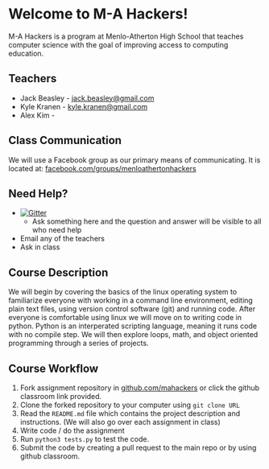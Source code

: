 # Welcome to M-A Hackers!

M-A Hackers is a program at Menlo-Atherton High School that teaches computer
science with the goal of improving access to computing education.

## Teachers
* Jack Beasley - jack.beasley@gmail.com
* Kyle Kranen - kyle.kranen@gmail.com
* Alex Kim - 

## Class Communication
We will use a Facebook group as our primary means of communicating.
It is located at:
[facebook.com/groups/menloathertonhackers](https://www.facebook.com/groups/menloathertonhackers)

## Need Help?
* [![Gitter](https://badges.gitter.im/mahackers/welcome.svg)](https://gitter.im/mahackers/welcome?utm_source=badge&utm_medium=badge&utm_campaign=pr-badge)
  * Ask something here and the question and answer will be visible to all who
      need help
* Email any of the teachers
* Ask in class

## Course Description
We will begin by covering the basics of the linux operating system to
familiarize everyone with working in a command line environment, editing plain
text files, using version control software (git) and running code. After
everyone is comfortable using linux we will move on to writing code in python.
Python is an interperated scripting language, meaning it runs code with no
compile step. We will then explore loops, math, and object oriented programming
through a series of projects.

## Course Workflow
1. Fork assignment repository in [github.com/mahackers](https://github.com/mahackers) or click the github classroom link provided.
1. Clone the forked repository to your computer using `git clone URL`
1. Read the `README.md` file which contains the project description and
   instructions. (We will also go over each assignment in class)
1. Write code / do the assignment
1. Run `python3 tests.py` to test the code.
1. Submit the code by creating a pull request to the main repo or by using
   github classroom.
